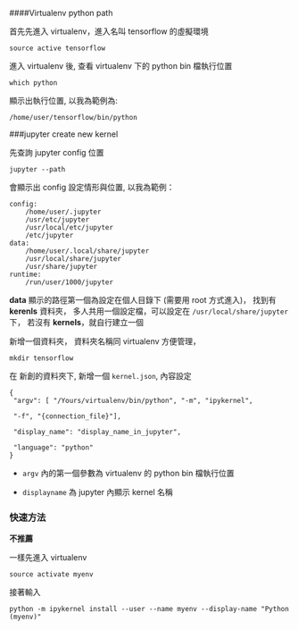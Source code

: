 ####Virtualenv python path 

首先先進入 virtualenv，進入名叫 tensorflow 的虛擬環境

`
source active tensorflow
`

進入 virtualenv 後, 查看 virtualenv 下的 python bin 檔執行位置

`which python`

顯示出執行位置, 以我為範例為:

`/home/user/tensorflow/bin/python`

###jupyter create new kernel 

先查詢 jupyter config 位置

`jupyter --path`

會顯示出 config 設定情形與位置, 以我為範例：
```
config:
    /home/user/.jupyter
    /usr/etc/jupyter
    /usr/local/etc/jupyter
    /etc/jupyter
data:
    /home/user/.local/share/jupyter
    /usr/local/share/jupyter
    /usr/share/jupyter
runtime:
    /run/user/1000/jupyter

```

**data** 顯示的路徑第一個為設定在個人目錄下 (需要用 root 方式進入)， 
找到有 **kerenls** 資料夾， 多人共用一個設定檔，可以設定在 `/usr/local/share/jupyter` 下，
若沒有 **kernels**，就自行建立一個

新增一個資料夾， 資料夾名稱同 virtualenv 方便管理，


`mkdir tensorflow`

在 新創的資料夾下, 新增一個 `kernel.json`, 內容設定

```
{
 "argv": [ "/Yours/virtualenv/bin/python", "-m", "ipykernel",

 "-f", "{connection_file}"],

 "display_name": "display_name_in_jupyter",

 "language": "python"
}

```
* `argv` 內的第一個參數為 virtualenv 的 python bin 檔執行位置

* `displayname` 為 jupyter 內顯示 kernel 名稱

### 快速方法

**不推薦**

一樣先進入 virtualenv

`source activate myenv`

接著輸入

`python -m ipykernel install --user --name myenv --display-name "Python (myenv)"`



